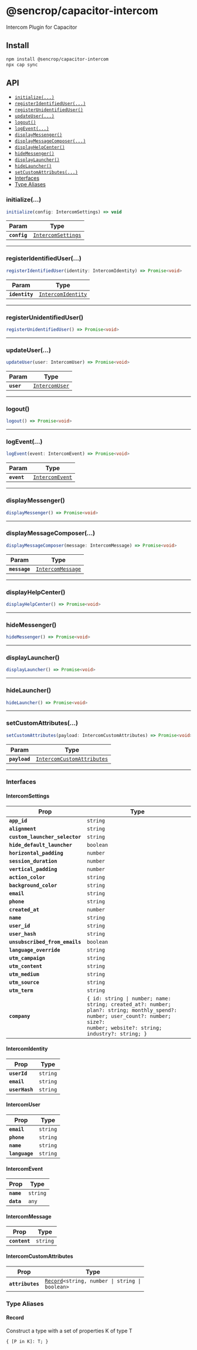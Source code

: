 # @sencrop/capacitor-intercom

Intercom Plugin for Capacitor

## Install

```bash
npm install @sencrop/capacitor-intercom
npx cap sync
```

## API

<docgen-index>

* [`initialize(...)`](#initialize)
* [`registerIdentifiedUser(...)`](#registeridentifieduser)
* [`registerUnidentifiedUser()`](#registerunidentifieduser)
* [`updateUser(...)`](#updateuser)
* [`logout()`](#logout)
* [`logEvent(...)`](#logevent)
* [`displayMessenger()`](#displaymessenger)
* [`displayMessageComposer(...)`](#displaymessagecomposer)
* [`displayHelpCenter()`](#displayhelpcenter)
* [`hideMessenger()`](#hidemessenger)
* [`displayLauncher()`](#displaylauncher)
* [`hideLauncher()`](#hidelauncher)
* [`setCustomAttributes(...)`](#setcustomattributes)
* [Interfaces](#interfaces)
* [Type Aliases](#type-aliases)

</docgen-index>

<docgen-api>
<!--Update the source file JSDoc comments and rerun docgen to update the docs below-->

### initialize(...)

```typescript
initialize(config: IntercomSettings) => void
```

| Param        | Type                                                          |
| ------------ | ------------------------------------------------------------- |
| **`config`** | <code><a href="#intercomsettings">IntercomSettings</a></code> |

--------------------


### registerIdentifiedUser(...)

```typescript
registerIdentifiedUser(identity: IntercomIdentity) => Promise<void>
```

| Param          | Type                                                          |
| -------------- | ------------------------------------------------------------- |
| **`identity`** | <code><a href="#intercomidentity">IntercomIdentity</a></code> |

--------------------


### registerUnidentifiedUser()

```typescript
registerUnidentifiedUser() => Promise<void>
```

--------------------


### updateUser(...)

```typescript
updateUser(user: IntercomUser) => Promise<void>
```

| Param      | Type                                                  |
| ---------- | ----------------------------------------------------- |
| **`user`** | <code><a href="#intercomuser">IntercomUser</a></code> |

--------------------


### logout()

```typescript
logout() => Promise<void>
```

--------------------


### logEvent(...)

```typescript
logEvent(event: IntercomEvent) => Promise<void>
```

| Param       | Type                                                    |
| ----------- | ------------------------------------------------------- |
| **`event`** | <code><a href="#intercomevent">IntercomEvent</a></code> |

--------------------


### displayMessenger()

```typescript
displayMessenger() => Promise<void>
```

--------------------


### displayMessageComposer(...)

```typescript
displayMessageComposer(message: IntercomMessage) => Promise<void>
```

| Param         | Type                                                        |
| ------------- | ----------------------------------------------------------- |
| **`message`** | <code><a href="#intercommessage">IntercomMessage</a></code> |

--------------------


### displayHelpCenter()

```typescript
displayHelpCenter() => Promise<void>
```

--------------------


### hideMessenger()

```typescript
hideMessenger() => Promise<void>
```

--------------------


### displayLauncher()

```typescript
displayLauncher() => Promise<void>
```

--------------------


### hideLauncher()

```typescript
hideLauncher() => Promise<void>
```

--------------------


### setCustomAttributes(...)

```typescript
setCustomAttributes(payload: IntercomCustomAttributes) => Promise<void>
```

| Param         | Type                                                                          |
| ------------- | ----------------------------------------------------------------------------- |
| **`payload`** | <code><a href="#intercomcustomattributes">IntercomCustomAttributes</a></code> |

--------------------


### Interfaces


#### IntercomSettings

| Prop                           | Type                                                                                                                                                                                      |
| ------------------------------ | ----------------------------------------------------------------------------------------------------------------------------------------------------------------------------------------- |
| **`app_id`**                   | <code>string</code>                                                                                                                                                                       |
| **`alignment`**                | <code>string</code>                                                                                                                                                                       |
| **`custom_launcher_selector`** | <code>string</code>                                                                                                                                                                       |
| **`hide_default_launcher`**    | <code>boolean</code>                                                                                                                                                                      |
| **`horizontal_padding`**       | <code>number</code>                                                                                                                                                                       |
| **`session_duration`**         | <code>number</code>                                                                                                                                                                       |
| **`vertical_padding`**         | <code>number</code>                                                                                                                                                                       |
| **`action_color`**             | <code>string</code>                                                                                                                                                                       |
| **`background_color`**         | <code>string</code>                                                                                                                                                                       |
| **`email`**                    | <code>string</code>                                                                                                                                                                       |
| **`phone`**                    | <code>string</code>                                                                                                                                                                       |
| **`created_at`**               | <code>number</code>                                                                                                                                                                       |
| **`name`**                     | <code>string</code>                                                                                                                                                                       |
| **`user_id`**                  | <code>string</code>                                                                                                                                                                       |
| **`user_hash`**                | <code>string</code>                                                                                                                                                                       |
| **`unsubscribed_from_emails`** | <code>boolean</code>                                                                                                                                                                      |
| **`language_override`**        | <code>string</code>                                                                                                                                                                       |
| **`utm_campaign`**             | <code>string</code>                                                                                                                                                                       |
| **`utm_content`**              | <code>string</code>                                                                                                                                                                       |
| **`utm_medium`**               | <code>string</code>                                                                                                                                                                       |
| **`utm_source`**               | <code>string</code>                                                                                                                                                                       |
| **`utm_term`**                 | <code>string</code>                                                                                                                                                                       |
| **`company`**                  | <code>{ id: string \| number; name: string; created_at?: number; plan?: string; monthly_spend?: number; user_count?: number; size?: number; website?: string; industry?: string; }</code> |


#### IntercomIdentity

| Prop           | Type                |
| -------------- | ------------------- |
| **`userId`**   | <code>string</code> |
| **`email`**    | <code>string</code> |
| **`userHash`** | <code>string</code> |


#### IntercomUser

| Prop           | Type                |
| -------------- | ------------------- |
| **`email`**    | <code>string</code> |
| **`phone`**    | <code>string</code> |
| **`name`**     | <code>string</code> |
| **`language`** | <code>string</code> |


#### IntercomEvent

| Prop       | Type                |
| ---------- | ------------------- |
| **`name`** | <code>string</code> |
| **`data`** | <code>any</code>    |


#### IntercomMessage

| Prop          | Type                |
| ------------- | ------------------- |
| **`content`** | <code>string</code> |


#### IntercomCustomAttributes

| Prop             | Type                                                                                 |
| ---------------- | ------------------------------------------------------------------------------------ |
| **`attributes`** | <code><a href="#record">Record</a>&lt;string, number \| string \| boolean&gt;</code> |


### Type Aliases


#### Record

Construct a type with a set of properties K of type T

<code>{ [P in K]: T; }</code>

</docgen-api>
